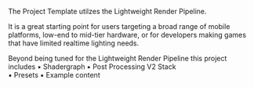 The Project Template utilzes the Lightweight Render Pipeline. 

It is a great starting point for users targeting a broad range of mobile platforms, low-end to mid-tier hardware, or for developers making games that have limited realtime lighting needs. 

Beyond being tuned for the Lightweight Render Pipeline this project includes 
▪ Shadergraph 
▪ Post Processing V2 Stack  
▪ Presets 
▪ Example content
